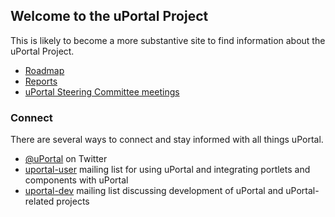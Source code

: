 ## Welcome to the uPortal Project

This is likely to become a more substantive site to find information about the uPortal Project. 
* [Roadmap](./roadmap)
* [Reports](./reports)
* [uPortal Steering Committee meetings](./governance/meetings)

### Connect

There are several ways to connect and stay informed with all things uPortal.

* [@uPortal](https://twitter.com/uPortal) on Twitter
* [uportal-user](https://groups.google.com/u/3/a/apereo.org/g/uportal-user) mailing list for using uPortal and integrating portlets and components with uPortal
* [uportal-dev](https://groups.google.com/u/3/a/apereo.org/g/uportal-dev) mailing list discussing development of uPortal and uPortal-related projects
